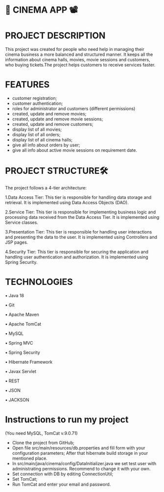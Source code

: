 ﻿# 🎥 CINEMA APP 📽
# PROJECT DESCRIPTION
This project was created for people who need help in managing their cinema business a more balanced and structured manner. It keeps all the information about cinema halls, movies, movie sessions and customers, who buying tickets.The project helps customers to receive services faster.
# FEATURES
- customer registration;
- customer authentication;
- roles for administrator and customers (different permissions)
- created, update and remove movies;
- created, update and remove movie sessions;
- created, update and remove customers;
- display list of all movies;
- display list of all orders;
- display list of all cinema halls;
- give all info about orders by user;
- give all info about active movie sessions on requirement date.
# PROJECT STRUCTURE🛠
The project follows a 4-tier architecture:

1.Data Access Tier: This tier is responsible for handling data storage and retrieval. It is implemented using Data Access Objects (DAO).

2.Service Tier: This tier is responsible for implementing business logic and processing data received from the Data Access Tier. It is implemented using Service classes.

3.Presentation Tier: This tier is responsible for handling user interactions and presenting the data to the user. It is implemented using Controllers and JSP pages.

4.Security Tier: This tier is responsible for securing the application and handling user authentication and authorization. It is implemented using Spring Security.
# TECHNOLOGIES
• Java 18

• Git

• Apache Maven

• Apache TomCat

• MySQL

• Spring MVC

• Spring Security

• Hibernate Framework

• Javax Servlet

• REST

• JSON

• JACKSON
# Instructions to run my project
(You need MySQL, TomCat v.9.0.71)

- Clone the project from GitHub;
- Open file src/main/resources/db.properties and fill form with your configuration parameters; After that hibernate build storage in your mentioned place.
- In src/main/java/cinema/config/DataInitializer.java we set test user with administrating permissions. Recommend to change it with your own.
- Set connection with DB by editing ConnectionUtil;
- Set TomCat;
- Run TomCat and enter your email and password.

